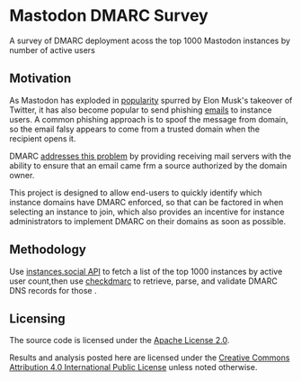 # Mastodon DMARC Survey
A survey of DMARC deployment acoss the top 1000 Mastodon instances by number of active users

## Motivation

As Mastodon has exploded in [popularity] spurred by Elon Musk's
takeover of Twitter, it has also become popular to send 
phishing [emails][phishing] to instance users.
A common phishing approach is to spoof the message from
domain, so the email falsy appears to come from a trusted domain
when the recipient opens it.

DMARC [addresses this problem][DMARC] by providing receiving mail
servers with the ability to ensure that an email came frm a source
authorized by the domain owner.

This project is designed to allow end-users to quickly identify which
instance domains have DMARC enforced, so that can be factored in when
selecting an instance to join, which also provides an incentive for
instance administrators to implement DMARC on their domains as soon
as possible.

## Methodology
 
Use [instances.social API][instances] to fetch a list of the top 1000
instances by active user count,then use [checkdmarc][checkdmarc] to retrieve,
parse, and validate DMARC DNS records for those .

## Licensing

The source code is licensed under the [Apache License 2.0][LICENSE].

Results and analysis posted here are licensed under the [Creative Commons Attribution 4.0 International Public License][cc-by-4.0]
unless noted otherwise.

[popularity]: https://web.archive.org/web/20221129122927/https://www.cnn.com/2022/11/05/tech/mastodon
[phishing]: https://web.archive.org/web/20230106053517/https://mstdn.social/@stux/109603992325592066
[DMARC]: https://seanthegeek.net/459/demystifying-dmarc/
[instances]: https://instances.social/list/advanced
[checkdmarc]: https://domainaware.github.io/checkdmarc/
[LICENSE]: https://github.com/seanthegeek/mastodon-dmarc-survey/blob/main/LICENSE
[cc-by-4.0]: https://creativecommons.org/licenses/by/4.0/
